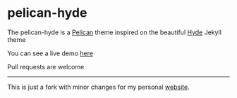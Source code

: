 # pelican-hyde

The pelican-hyde is a [Pelican](https://github.com/getpelican) theme inspired on the beautiful [Hyde](http://hyde.getpoole.com/) Jekyll theme

You can see a live demo [here](https://tark.dev/)

Pull requests are welcome

--- 

This is just a fork with minor changes for my personal [website](https://tark.dev/).
